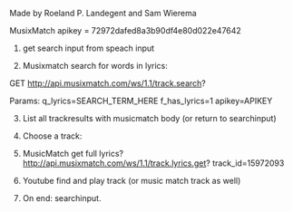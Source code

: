 Made by Roeland P. Landegent and Sam Wierema


MusixMatch apikey = 72972dafed8a3b90df4e80d022e47642


1. get search input from speach input

2. Musixmatch search for words in lyrics:

GET
http://api.musixmatch.com/ws/1.1/track.search?

Params:
q_lyrics=SEARCH_TERM_HERE
f_has_lyrics=1
apikey=APIKEY

3. List all trackresults with musicmatch body (or return to searchinput)

4. Choose a track:

5. MusicMatch get full lyrics?
http://api.musixmatch.com/ws/1.1/track.lyrics.get?
track_id=15972093

6. Youtube find and play track (or music match track as well)

7. On end: searchinput. 

